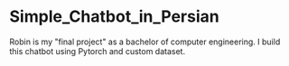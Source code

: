 # Simple_Chatbot_in_Persian
Robin is my "final project" as a bachelor of computer engineering. I build this chatbot using Pytorch and custom dataset.
